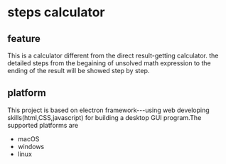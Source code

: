 # steps calculator
## feature
This is a calculator different from the direct result-getting calculator. the detailed steps from the begaining of unsolved math expression to the ending of the result will be showed step by step.
## platform
This project is based on electron framework---using web developing skills(html,CSS,javascript) for building a desktop GUI program.The supported platforms are
- macOS
- windows
- linux
